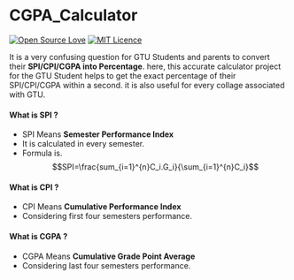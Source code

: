 # CGPA_Calculator 
[![Open Source Love](https://badges.frapsoft.com/os/v1/open-source.svg?v=103)](https://github.com/ellerbrock/open-source-badges/) [![MIT Licence](https://badges.frapsoft.com/os/mit/mit.svg?v=103)](https://opensource.org/licenses/mit-license.php)

It is a very confusing question for GTU Students and parents to convert their **SPI/CPI/CGPA into Percentage**. here, this accurate calculator project for the GTU Student helps to get the exact percentage of their SPI/CPI/CGPA within a second. it is also useful for every collage associated with GTU.

#### What is SPI ?
 - SPI Means **Semester Performance Index**
 - It is calculated in every semester.
 - Formula is.
$$SPI=\frac{sum_{i=1}^{n}C_i.G_i}{\sum_{i=1}^{n}C_i}$$
#### What is CPI ?
 - CPI Means **Cumulative Performance Index**
 - Considering first four semesters performance.
#### What is CGPA ?
 - CGPA Means **Cumulative Grade Point Average**
 - Considering last four semesters performance.
